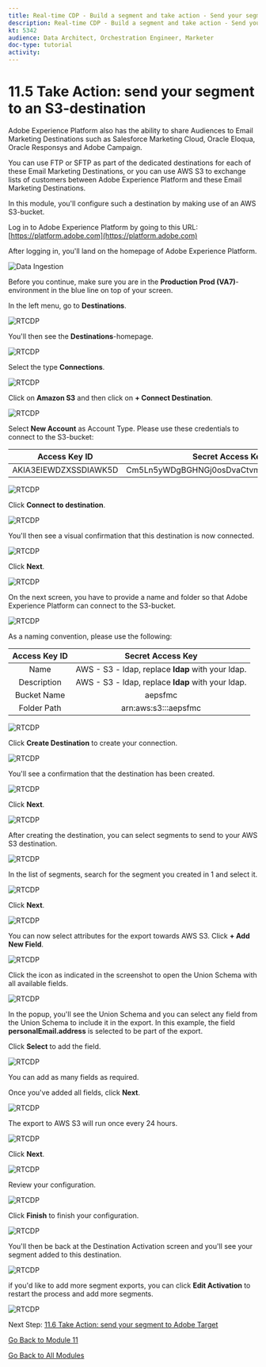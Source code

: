 ```yaml
---
title: Real-time CDP - Build a segment and take action - Send your segment to an S3-destination
description: Real-time CDP - Build a segment and take action - Send your segment to an S3-destination
kt: 5342
audience: Data Architect, Orchestration Engineer, Marketer
doc-type: tutorial
activity: 
---
```


# 11.5 Take Action: send your segment to an S3-destination

Adobe Experience Platform also has the ability to share Audiences to Email Marketing Destinations such as Salesforce Marketing Cloud, Oracle Eloqua, Oracle Responsys and Adobe Campaign.

You can use FTP or SFTP as part of the dedicated destinations for each of these Email Marketing Destinations, or you can use AWS S3 to exchange lists of customers between Adobe Experience Platform and these Email Marketing Destinations.

In this module, you'll configure such a destination by making use of an AWS S3-bucket.

Log in to Adobe Experience Platform by going to this URL: [https://platform.adobe.com](https://platform.adobe.com)

After logging in, you'll land on the homepage of Adobe Experience Platform.

![Data Ingestion](./images/home.png)

Before you continue, make sure you are in the **Production Prod (VA7)**-environment in the blue line on top of your screen.

In the left menu, go to **Destinations**.

![RTCDP](./images/rtcdpmenudest.png)

You'll then see the **Destinations**-homepage.

![RTCDP](./images/rtcdp.png)

Select the type **Connections**.

![RTCDP](./images/rtcdp2.png)

Click on **Amazon S3** and then click on **+ Connect Destination**.

![RTCDP](./images/rtcdpsf.png)

Select **New Account** as Account Type. Please use these credentials to connect to the S3-bucket:

| Access Key ID             | Secret Access Key             |
|:-----------------------:| :-----------------------:|
| AKIA3EIEWDZXSSDIAWK5D |Cm5Ln5yWDgBGHNGj0osDvaCtvmAL3EdXAF38jiSfvo|

![RTCDP](./images/rtcdpsfs3.png)

Click **Connect to destination**.

![RTCDP](./images/rtcdpsfs3connect.png)

You'll then see a visual confirmation that this destination is now connected.

![RTCDP](./images/rtcdpsfs3connected.png)

Click **Next**.

![RTCDP](./images/next.png)

On the next screen, you have to provide a name and folder so that Adobe Experience Platform can connect to the S3-bucket.

![RTCDP](./images/rtcdpsfs3connect1.png)

As a naming convention, please use the following:

| Access Key ID             | Secret Access Key             |
|:-----------------------:| :-----------------------:|
| Name |AWS - S3 - ldap, replace **ldap** with your ldap.|
| Description |AWS - S3 - ldap, replace **ldap** with your ldap.|
| Bucket Name |aepsfmc|
| Folder Path |arn:aws:s3:::aepsfmc|

![RTCDP](./images/rtcdpsfs3connect2.png)

Click **Create Destination** to create your connection.

![RTCDP](./images/rtcdpsfs3connect2create.png)

You'll see a confirmation that the destination has been created.

![RTCDP](./images/rtcdpsfs3connect2created.png)

Click **Next**.

![RTCDP](./images/next.png)

After creating the destination, you can select segments to send to your AWS S3 destination.

![RTCDP](./images/rtcdpsfs3connect2created1.png)

In the list of segments, search for the segment you created in 1 and select it.

![RTCDP](./images/s3a.png)

Click **Next**.

![RTCDP](./images/s3b.png)

You can now select attributes for the export towards AWS S3. Click **+ Add New Field**.

![RTCDP](./images/s3c.png)

Click the icon as indicated in the screenshot to open the Union Schema with all available fields.

![RTCDP](./images/s3d.png)

In the popup, you'll see the Union Schema and you can select any field from the Union Schema to include it in the export. In this example, the field **personalEmail.address** is selected to be part of the export.

Click **Select** to add the field.

![RTCDP](./images/s3e.png)

You can add as many fields as required.

Once you've added all fields, click **Next**.

![RTCDP](./images/s3b.png)

The export to AWS S3 will run once every 24 hours.

![RTCDP](./images/s3f.png)

Click **Next**.

![RTCDP](./images/s3b.png)

Review your configuration.

![RTCDP](./images/s3g.png)

Click **Finish** to finish your configuration.

![RTCDP](./images/s3i.png)

You'll then be back at the Destination Activation screen and you'll see your segment added to this destination.

![RTCDP](./images/s3j.png)

if you'd like to add more segment exports, you can click **Edit Activation** to restart the process and add more segments.

![RTCDP](./images/s3k.png)

Next Step: [11.6 Take Action: send your segment to Adobe Target](./ex6.md)

[Go Back to Module 11](./real-time-cdp-build-a-segment-take-action.md)

[Go Back to All Modules](../../overview.md)
